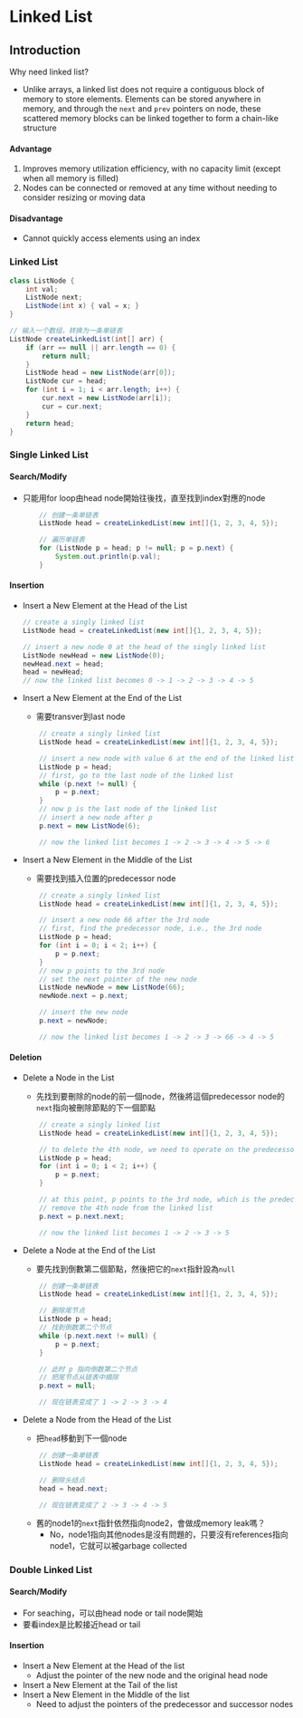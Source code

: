 # Linked List

## Introduction
Why need linked list?
- Unlike arrays, a linked list does not require a contiguous block of memory to store elements. Elements can be stored anywhere in memory, and through the `next` and `prev` pointers on node, these scattered memory blocks can be linked together to form a chain-like structure

#### Advantage
1. Improves memory utilization efficiency, with no capacity limit (except when all memory is filled)
2. Nodes can be connected or removed at any time without needing to consider resizing or moving data

#### Disadvantage
- Cannot quickly access elements using an index


### Linked List
```java
class ListNode {
    int val;
    ListNode next;
    ListNode(int x) { val = x; }
}

// 输入一个数组，转换为一条单链表
ListNode createLinkedList(int[] arr) {
    if (arr == null || arr.length == 0) {
        return null;
    }
    ListNode head = new ListNode(arr[0]);
    ListNode cur = head;
    for (int i = 1; i < arr.length; i++) {
        cur.next = new ListNode(arr[i]);
        cur = cur.next;
    }
    return head;
}
```

### Single Linked List
#### Search/Modify
- 只能用for loop由head node開始往後找，直至找到index對應的node
    ```java
        // 创建一条单链表
        ListNode head = createLinkedList(new int[]{1, 2, 3, 4, 5});

        // 遍历单链表
        for (ListNode p = head; p != null; p = p.next) {
            System.out.println(p.val);
        }
    ```

#### Insertion
- Insert a New Element at the Head of the List
    ```java
    // create a singly linked list
    ListNode head = createLinkedList(new int[]{1, 2, 3, 4, 5});

    // insert a new node 0 at the head of the singly linked list
    ListNode newHead = new ListNode(0);
    newHead.next = head;
    head = newHead;
    // now the linked list becomes 0 -> 1 -> 2 -> 3 -> 4 -> 5
    ```

- Insert a New Element at the End of the List
    - 需要transver到last node
    ```java
        // create a singly linked list
        ListNode head = createLinkedList(new int[]{1, 2, 3, 4, 5});

        // insert a new node with value 6 at the end of the linked list
        ListNode p = head;
        // first, go to the last node of the linked list
        while (p.next != null) {
            p = p.next;
        }
        // now p is the last node of the linked list
        // insert a new node after p
        p.next = new ListNode(6);

        // now the linked list becomes 1 -> 2 -> 3 -> 4 -> 5 -> 6
    ```

- Insert a New Element in the Middle of the List
    - 需要找到插入位置的predecessor node
    ```java
        // create a singly linked list
        ListNode head = createLinkedList(new int[]{1, 2, 3, 4, 5});

        // insert a new node 66 after the 3rd node
        // first, find the predecessor node, i.e., the 3rd node
        ListNode p = head;
        for (int i = 0; i < 2; i++) {
            p = p.next;
        }
        // now p points to the 3rd node
        // set the next pointer of the new node
        ListNode newNode = new ListNode(66);
        newNode.next = p.next;

        // insert the new node
        p.next = newNode;

        // now the linked list becomes 1 -> 2 -> 3 -> 66 -> 4 -> 5     
    ```

#### Deletion
- Delete a Node in the List
    - 先找到要刪除的node的前一個node，然後將這個predecessor node的`next`指向被刪除節點的下一個節點
    ```java
        // create a singly linked list
        ListNode head = createLinkedList(new int[]{1, 2, 3, 4, 5});

        // to delete the 4th node, we need to operate on the predecessor node
        ListNode p = head;
        for (int i = 0; i < 2; i++) {
            p = p.next;
        }

        // at this point, p points to the 3rd node, which is the predecessor of the node to be deleted
        // remove the 4th node from the linked list
        p.next = p.next.next;

        // now the linked list becomes 1 -> 2 -> 3 -> 5
    ```

- Delete a Node at the End of the List
    - 要先找到倒數第二個節點，然後把它的`next`指針設為`null`
    ```java
        // 创建一条单链表
        ListNode head = createLinkedList(new int[]{1, 2, 3, 4, 5});

        // 删除尾节点
        ListNode p = head;
        // 找到倒数第二个节点
        while (p.next.next != null) {
            p = p.next;
        }

        // 此时 p 指向倒数第二个节点
        // 把尾节点从链表中摘除
        p.next = null;

        // 现在链表变成了 1 -> 2 -> 3 -> 4
    ```
- Delete a Node from the Head of the List
    - 把`head`移動到下一個node
    ```java
        // 创建一条单链表
        ListNode head = createLinkedList(new int[]{1, 2, 3, 4, 5});

        // 删除头结点
        head = head.next;

        // 现在链表变成了 2 -> 3 -> 4 -> 5
    ```

    - 舊的node1的`next`指針依然指向node2，會做成memory leak嗎？
        - No，node1指向其他nodes是沒有問題的，只要沒有references指向node1，它就可以被garbage collected

### Double Linked List
#### Search/Modify
- For seaching，可以由head node or tail node開始
- 要看index是比較接近head or tail

#### Insertion
- Insert a New Element at the Head of the list
    - Adjust the pointer of the new node and the original head node 
- Insert a New Element at the Tail of the list
- Insert a New Element in the Middle of the list
    - Need to adjust the pointers of the predecessor and successor nodes  
